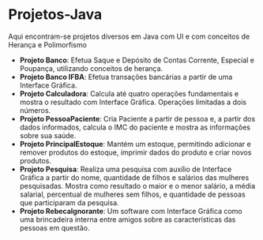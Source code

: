 # Projetos-Java
Aqui encontram-se projetos diversos em Java com UI e com conceitos de Herança e Polimorfismo

 * **Projeto Banco**: Efetua Saque e Depósito de Contas Corrente, Especial e Poupança, utilizando conceitos de herança.
 * **Projeto Banco IFBA**: Efetua transações bancárias a partir de uma Interface Gráfica.
 * **Projeto Calculadora**: Calcula até quatro operações fundamentais e mostra o resultado com Interface Gráfica. Operações limitadas a dois números.
 * **Projeto PessoaPaciente**: Cria Paciente a partir de pessoa e, a partir dos dados informados, calcula o IMC do paciente e mostra as informações sobre sua saúde.
 * **Projeto PrincipalEstoque**: Mantém um estoque, permitindo adicionar e remover produtos do estoque, imprimir dados do produto e criar novos produtos.
 * **Projeto Pesquisa**: Realiza uma pesquisa com auxílio de Interface Gráfica a partir do nome, quantidade de filhos e salários das mulheres pesquisadas. Mostra como resultado o maior e o menor salário, a média salarial, percentual de mulheres sem filhos, e quantidade de pessoas que participaram da pesquisa.
 * **Projeto RebecaIgnorante**: Um software com Interface Gráfica como uma brincadeira interna entre amigos sobre as características das pessoas em questão.
